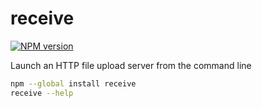 receive
=======

[![NPM version](https://img.shields.io/npm/v/receive.svg)](https://www.npmjs.com/package/receive)

Launch an HTTP file upload server from the command line

```bash
npm --global install receive
receive --help
```

